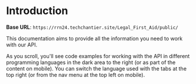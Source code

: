 # Introduction



<aside>
    <strong>Base URL</strong>: <code>https://rrn24.techchantier.site/Legal_First_Aid/public/</code>
</aside>

This documentation aims to provide all the information you need to work with our API.

<aside>As you scroll, you'll see code examples for working with the API in different programming languages in the dark area to the right (or as part of the content on mobile).
You can switch the language used with the tabs at the top right (or from the nav menu at the top left on mobile).</aside>

